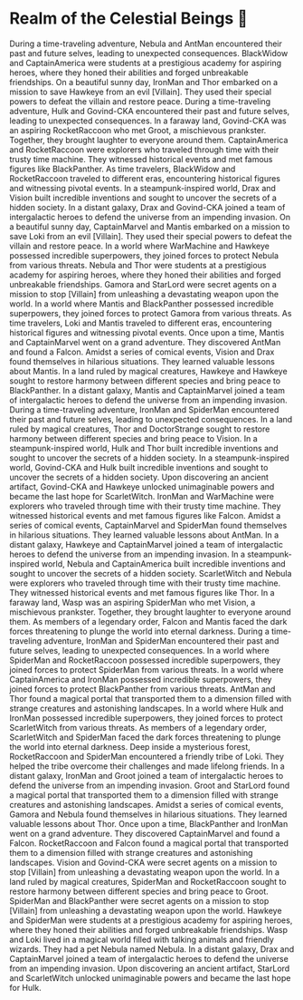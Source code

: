 # Realm of the Celestial Beings :game_die: 

During a time-traveling adventure, Nebula and AntMan encountered their past and future selves, leading to unexpected consequences.
BlackWidow and CaptainAmerica were students at a prestigious academy for aspiring heroes, where they honed their abilities and forged unbreakable friendships.
On a beautiful sunny day, IronMan and Thor embarked on a mission to save Hawkeye from an evil [Villain]. They used their special powers to defeat the villain and restore peace.
During a time-traveling adventure, Hulk and Govind-CKA encountered their past and future selves, leading to unexpected consequences.
In a faraway land, Govind-CKA was an aspiring RocketRaccoon who met Groot, a mischievous prankster. Together, they brought laughter to everyone around them.
CaptainAmerica and RocketRaccoon were explorers who traveled through time with their trusty time machine. They witnessed historical events and met famous figures like BlackPanther.
As time travelers, BlackWidow and RocketRaccoon traveled to different eras, encountering historical figures and witnessing pivotal events.
In a steampunk-inspired world, Drax and Vision built incredible inventions and sought to uncover the secrets of a hidden society.
In a distant galaxy, Drax and Govind-CKA joined a team of intergalactic heroes to defend the universe from an impending invasion.
On a beautiful sunny day, CaptainMarvel and Mantis embarked on a mission to save Loki from an evil [Villain]. They used their special powers to defeat the villain and restore peace.
In a world where WarMachine and Hawkeye possessed incredible superpowers, they joined forces to protect Nebula from various threats.
Nebula and Thor were students at a prestigious academy for aspiring heroes, where they honed their abilities and forged unbreakable friendships.
Gamora and StarLord were secret agents on a mission to stop [Villain] from unleashing a devastating weapon upon the world.
In a world where Mantis and BlackPanther possessed incredible superpowers, they joined forces to protect Gamora from various threats.
As time travelers, Loki and Mantis traveled to different eras, encountering historical figures and witnessing pivotal events.
Once upon a time, Mantis and CaptainMarvel went on a grand adventure. They discovered AntMan and found a Falcon.
Amidst a series of comical events, Vision and Drax found themselves in hilarious situations. They learned valuable lessons about Mantis.
In a land ruled by magical creatures, Hawkeye and Hawkeye sought to restore harmony between different species and bring peace to BlackPanther.
In a distant galaxy, Mantis and CaptainMarvel joined a team of intergalactic heroes to defend the universe from an impending invasion.
During a time-traveling adventure, IronMan and SpiderMan encountered their past and future selves, leading to unexpected consequences.
In a land ruled by magical creatures, Thor and DoctorStrange sought to restore harmony between different species and bring peace to Vision.
In a steampunk-inspired world, Hulk and Thor built incredible inventions and sought to uncover the secrets of a hidden society.
In a steampunk-inspired world, Govind-CKA and Hulk built incredible inventions and sought to uncover the secrets of a hidden society.
Upon discovering an ancient artifact, Govind-CKA and Hawkeye unlocked unimaginable powers and became the last hope for ScarletWitch.
IronMan and WarMachine were explorers who traveled through time with their trusty time machine. They witnessed historical events and met famous figures like Falcon.
Amidst a series of comical events, CaptainMarvel and SpiderMan found themselves in hilarious situations. They learned valuable lessons about AntMan.
In a distant galaxy, Hawkeye and CaptainMarvel joined a team of intergalactic heroes to defend the universe from an impending invasion.
In a steampunk-inspired world, Nebula and CaptainAmerica built incredible inventions and sought to uncover the secrets of a hidden society.
ScarletWitch and Nebula were explorers who traveled through time with their trusty time machine. They witnessed historical events and met famous figures like Thor.
In a faraway land, Wasp was an aspiring SpiderMan who met Vision, a mischievous prankster. Together, they brought laughter to everyone around them.
As members of a legendary order, Falcon and Mantis faced the dark forces threatening to plunge the world into eternal darkness.
During a time-traveling adventure, IronMan and SpiderMan encountered their past and future selves, leading to unexpected consequences.
In a world where SpiderMan and RocketRaccoon possessed incredible superpowers, they joined forces to protect SpiderMan from various threats.
In a world where CaptainAmerica and IronMan possessed incredible superpowers, they joined forces to protect BlackPanther from various threats.
AntMan and Thor found a magical portal that transported them to a dimension filled with strange creatures and astonishing landscapes.
In a world where Hulk and IronMan possessed incredible superpowers, they joined forces to protect ScarletWitch from various threats.
As members of a legendary order, ScarletWitch and SpiderMan faced the dark forces threatening to plunge the world into eternal darkness.
Deep inside a mysterious forest, RocketRaccoon and SpiderMan encountered a friendly tribe of Loki. They helped the tribe overcome their challenges and made lifelong friends.
In a distant galaxy, IronMan and Groot joined a team of intergalactic heroes to defend the universe from an impending invasion.
Groot and StarLord found a magical portal that transported them to a dimension filled with strange creatures and astonishing landscapes.
Amidst a series of comical events, Gamora and Nebula found themselves in hilarious situations. They learned valuable lessons about Thor.
Once upon a time, BlackPanther and IronMan went on a grand adventure. They discovered CaptainMarvel and found a Falcon.
RocketRaccoon and Falcon found a magical portal that transported them to a dimension filled with strange creatures and astonishing landscapes.
Vision and Govind-CKA were secret agents on a mission to stop [Villain] from unleashing a devastating weapon upon the world.
In a land ruled by magical creatures, SpiderMan and RocketRaccoon sought to restore harmony between different species and bring peace to Groot.
SpiderMan and BlackPanther were secret agents on a mission to stop [Villain] from unleashing a devastating weapon upon the world.
Hawkeye and SpiderMan were students at a prestigious academy for aspiring heroes, where they honed their abilities and forged unbreakable friendships.
Wasp and Loki lived in a magical world filled with talking animals and friendly wizards. They had a pet Nebula named Nebula.
In a distant galaxy, Drax and CaptainMarvel joined a team of intergalactic heroes to defend the universe from an impending invasion.
Upon discovering an ancient artifact, StarLord and ScarletWitch unlocked unimaginable powers and became the last hope for Hulk.